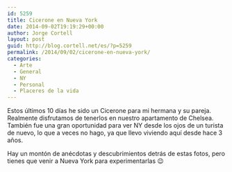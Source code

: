 ```yaml
---
id: 5259
title: Cicerone en Nueva York
date: 2014-09-02T19:19:29+00:00
author: Jorge Cortell
layout: post
guid: http://blog.cortell.net/es/?p=5259
permalink: /2014/09/02/cicerone-en-nueva-york/
categories:
  - Arte
  - General
  - NY
  - Personal
  - Placeres de la vida
---
```

Estos últimos 10 días he sido un Cicerone para mi hermana y su pareja. Realmente disfrutamos de tenerlos en nuestro apartamento de Chelsea. También fue una gran oportunidad para ver NY desde los ojos de un turista de nuevo, lo que a veces no hago, ya que llevo viviendo aquí desde hace 3 años. 

Hay un montón de anécdotas y descubrimientos detrás de estas fotos, pero tienes que venir a Nueva York para experimentarlas 😉